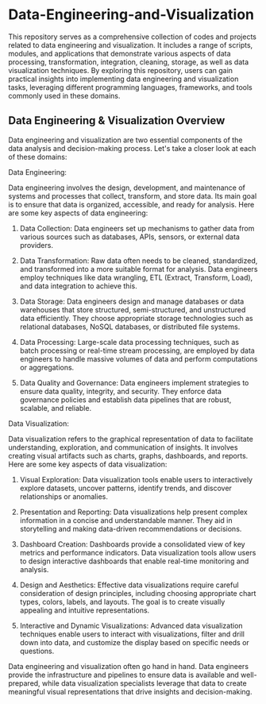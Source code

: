 # Data-Engineering-and-Visualization

This repository serves as a comprehensive collection of codes and projects related to data engineering and visualization. It includes a range of scripts, modules, and applications that demonstrate various aspects of data processing, transformation, integration, cleaning, storage, as well as data visualization techniques. By exploring this repository, users can gain practical insights into implementing data engineering and visualization tasks, leveraging different programming languages, frameworks, and tools commonly used in these domains.

## Data Engineering & Visualization Overview

Data engineering and visualization are two essential components of the data analysis and decision-making process. Let's take a closer look at each of these domains:

Data Engineering:

Data engineering involves the design, development, and maintenance of systems and processes that collect, transform, and store data. Its main goal is to ensure that data is organized, accessible, and ready for analysis. Here are some key aspects of data engineering:

1. Data Collection: Data engineers set up mechanisms to gather data from various sources such as databases, APIs, sensors, or external data providers.

2. Data Transformation: Raw data often needs to be cleaned, standardized, and transformed into a more suitable format for analysis. Data engineers employ techniques like data wrangling, ETL (Extract, Transform, Load), and data integration to achieve this.

3. Data Storage: Data engineers design and manage databases or data warehouses that store structured, semi-structured, and unstructured data efficiently. They choose appropriate storage technologies such as relational databases, NoSQL databases, or distributed file systems.

4. Data Processing: Large-scale data processing techniques, such as batch processing or real-time stream processing, are employed by data engineers to handle massive volumes of data and perform computations or aggregations.

5. Data Quality and Governance: Data engineers implement strategies to ensure data quality, integrity, and security. They enforce data governance policies and establish data pipelines that are robust, scalable, and reliable.

Data Visualization:

Data visualization refers to the graphical representation of data to facilitate understanding, exploration, and communication of insights. It involves creating visual artifacts such as charts, graphs, dashboards, and reports. Here are some key aspects of data visualization:

1. Visual Exploration: Data visualization tools enable users to interactively explore datasets, uncover patterns, identify trends, and discover relationships or anomalies.

2. Presentation and Reporting: Data visualizations help present complex information in a concise and understandable manner. They aid in storytelling and making data-driven recommendations or decisions.

3. Dashboard Creation: Dashboards provide a consolidated view of key metrics and performance indicators. Data visualization tools allow users to design interactive dashboards that enable real-time monitoring and analysis.

4. Design and Aesthetics: Effective data visualizations require careful consideration of design principles, including choosing appropriate chart types, colors, labels, and layouts. The goal is to create visually appealing and intuitive representations.

5. Interactive and Dynamic Visualizations: Advanced data visualization techniques enable users to interact with visualizations, filter and drill down into data, and customize the display based on specific needs or questions.

Data engineering and visualization often go hand in hand. Data engineers provide the infrastructure and pipelines to ensure data is available and well-prepared, while data visualization specialists leverage that data to create meaningful visual representations that drive insights and decision-making.

